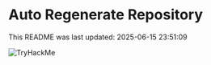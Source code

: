 # Auto Regenerate Repository

This README was last updated: 2025-06-15 23:51:09

 ![TryHackMe](https://tryhackme.com/badge/533634)